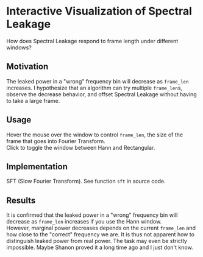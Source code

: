 # Interactive Visualization of Spectral Leakage
How does Spectral Leakage respond to frame length under different windows?  

## Motivation
The leaked power in a "wrong" frequency bin will decrease as `frame_len` increases. I hypothesize that an algorithm can try multiple `frame_len`s, observe the decrease behavior, and offset Spectral Leakage without having to take a large frame. 

## Usage
Hover the mouse over the window to control `frame_len`, the size of the frame that goes into Fourier Transform.  
Click to toggle the window between Hann and Rectangular.  

## Implementation
SFT (Slow Fourier Transform). See function `sft` in source code. 

## Results 
It is confirmed that the leaked power in a "wrong" frequency bin will decrease as `frame_len` increases if you use the Hann window.  
However, marginal power decreases depends on the current `frame_len` and how close to the "correct" frequency we are. It is thus not apparent how to distinguish leaked power from real power. The task may even be strictly impossible. Maybe Shanon proved it a long time ago and I just don't know. 

